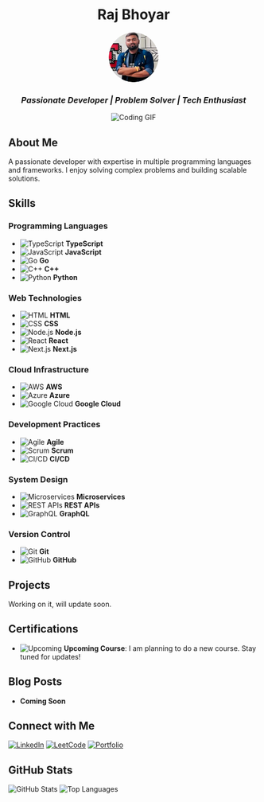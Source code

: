 <!-- Header Section -->
<div align="center">
  <h1>Raj Bhoyar</h1>
  <img src="raj.png" style="border-radius: 50%; width: 100px; height: 100px;" alt="Profile Picture">
  <h3><i>Passionate Developer | Problem Solver | Tech Enthusiast</i></h3>
  <img src="https://media.giphy.com/media/L1R1tvI9svkIWwpVYr/giphy.gif" width="480" height="271" alt="Coding GIF">
</div>

<!-- About Section -->
## About Me

A passionate developer with expertise in multiple programming languages and frameworks. I enjoy solving complex problems and building scalable solutions.

<!-- Skills Section -->
## Skills

### Programming Languages
- ![TypeScript](https://img.shields.io/badge/TypeScript-3178C6?style=for-the-badge&logo=typescript&logoColor=white) **TypeScript**
- ![JavaScript](https://img.shields.io/badge/JavaScript-F7DF1E?style=for-the-badge&logo=javascript&logoColor=black) **JavaScript**
- ![Go](https://img.shields.io/badge/Go-00ADD8?style=for-the-badge&logo=go&logoColor=white) **Go**
- ![C++](https://img.shields.io/badge/C++-00599C?style=for-the-badge&logo=c%2B%2B&logoColor=white) **C++**
- ![Python](https://img.shields.io/badge/Python-3776AB?style=for-the-badge&logo=python&logoColor=white) **Python**

### Web Technologies
- ![HTML](https://img.shields.io/badge/HTML5-E34F26?style=for-the-badge&logo=html5&logoColor=white) **HTML**
- ![CSS](https://img.shields.io/badge/CSS3-1572B6?style=for-the-badge&logo=css3&logoColor=white) **CSS**
- ![Node.js](https://img.shields.io/badge/Node.js-339933?style=for-the-badge&logo=nodedotjs&logoColor=white) **Node.js**
- ![React](https://img.shields.io/badge/React-61DAFB?style=for-the-badge&logo=react&logoColor=black) **React**
- ![Next.js](https://img.shields.io/badge/Next.js-000000?style=for-the-badge&logo=next.js&logoColor=white) **Next.js**

### Cloud Infrastructure
- ![AWS](https://img.shields.io/badge/AWS-232F3E?style=for-the-badge&logo=amazon-aws&logoColor=white) **AWS**
- ![Azure](https://img.shields.io/badge/Azure-0078D4?style=for-the-badge&logo=microsoft-azure&logoColor=white) **Azure**
- ![Google Cloud](https://img.shields.io/badge/Google_Cloud-4285F4?style=for-the-badge&logo=google-cloud&logoColor=white) **Google Cloud**

### Development Practices
- ![Agile](https://img.shields.io/badge/Agile-2496ED?style=for-the-badge&logo=agile&logoColor=white) **Agile**
- ![Scrum](https://img.shields.io/badge/Scrum-6DB33F?style=for-the-badge&logo=scrum&logoColor=white) **Scrum**
- ![CI/CD](https://img.shields.io/badge/CI%2FCD-4CAF50?style=for-the-badge&logo=ci%2Fcd&logoColor=white) **CI/CD**

### System Design
- ![Microservices](https://img.shields.io/badge/Microservices-FF6F00?style=for-the-badge&logo=microservices&logoColor=white) **Microservices**
- ![REST APIs](https://img.shields.io/badge/REST_APIs-00C853?style=for-the-badge&logo=rest&logoColor=white) **REST APIs**
- ![GraphQL](https://img.shields.io/badge/GraphQL-E10098?style=for-the-badge&logo=graphql&logoColor=white) **GraphQL**

### Version Control
- ![Git](https://img.shields.io/badge/Git-000000?style=for-the-badge&logo=git&logoColor=white) **Git**
- ![GitHub](https://img.shields.io/badge/GitHub-181717?style=for-the-badge&logo=github&logoColor=white) **GitHub**

<!-- Projects Section -->
## Projects

Working on it, will update soon.

<!-- Certifications Section -->
## Certifications
- ![Upcoming](https://img.shields.io/badge/Upcoming-Course-green?style=for-the-badge&logo=awesomelogo) **Upcoming Course**: I am planning to do a new course. Stay tuned for updates!

<!-- Blog Posts Section -->
## Blog Posts

- **Coming Soon**

<!-- Social Links Section -->
## Connect with Me

[![LinkedIn](https://img.shields.io/badge/LinkedIn-0077B5?style=for-the-badge&logo=linkedin&logoColor=white)](https://www.linkedin.com/in/raj-bhoyar-b597b416a)
[![LeetCode](https://img.shields.io/badge/LeetCode-FFA116?style=for-the-badge&logo=leetcode&logoColor=black)](https://leetcode.com/u/raj729/)
[![Portfolio](https://img.shields.io/badge/Portfolio-000000?style=for-the-badge&logo=github&logoColor=white)](https://bitwizard.tech)

<!-- GitHub Stats Section -->
## GitHub Stats

![GitHub Stats](https://github-readme-stats.vercel.app/api?username=rajbhoyar729&theme=dark&show_icons=true)
![Top Languages](https://github-readme-stats.vercel.app/api/top-langs/?username=rajbhoyar729&langs_count=8&theme=dark)
